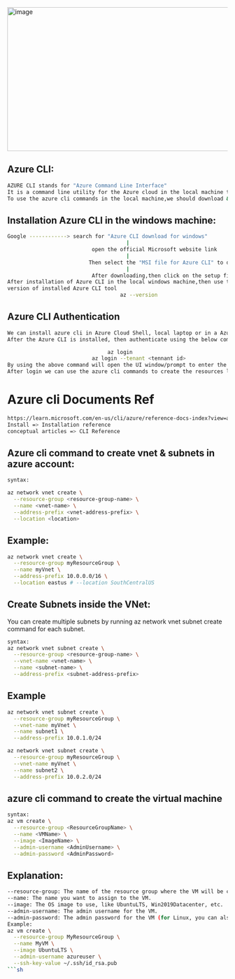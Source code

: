 
<img width="746" height="329" alt="image" src="https://github.com/user-attachments/assets/da5a56fb-9212-469b-b104-314120e7bcf2" />


## Azure CLI: 
```sh
AZURE CLI stands for "Azure Command Line Interface"
It is a command line utility for the Azure cloud in the local machine to create the infrastructure
To use the azure cli commands in the local machine,we should download & install the Azure CLI tool/software
```

## Installation Azure CLI in the windows machine:
```sh
Google ------------> search for "Azure CLI download for windows"
                                      |
                           open the official Microsoft website link
                                      |
                          Then select the "MSI file for Azure CLI" to download
                                      |
                           After downloading,then click on the setup file to install
After installation of Azure CLI in the local windows machine,then use the following command to check the
version of installed Azure CLI tool
                                    az --version
```
## Azure CLI Authentication
```sh
We can install azure cli in Azure Cloud Shell, local laptop or in a Azure VM. 
After the Azure CLI is installed, then authenticate using the below command

                                az login
                           az login --tenant <tennant id>
By using the above command will open the UI window/prompt to enter the azure subscription credentials to login
After login we can use the azure cli commands to create the resources like vnet,subnets,vm's,Application gateways etc...
```
# Azure cli Documents Ref
```sh
https://learn.microsoft.com/en-us/cli/azure/reference-docs-index?view=azure-cli-latest
Install => Installation reference
conceptual articles => CLI Reference
```

## Azure cli command to create vnet & subnets in azure account:
```sh
syntax:

az network vnet create \
  --resource-group <resource-group-name> \
  --name <vnet-name> \
  --address-prefix <vnet-address-prefix> \
  --location <location>
```
## Example:
```sh
az network vnet create \
  --resource-group myResourceGroup \
  --name myVnet \
  --address-prefix 10.0.0.0/16 \
  --location eastus # --location SouthCentralUS
```
## Create Subnets inside the VNet:
You can create multiple subnets by running az network vnet subnet create command for each subnet.
```sh
syntax:
az network vnet subnet create \
  --resource-group <resource-group-name> \
  --vnet-name <vnet-name> \
  --name <subnet-name> \
  --address-prefix <subnet-address-prefix>
```
## Example
```sh
az network vnet subnet create \
  --resource-group myResourceGroup \
  --vnet-name myVnet \
  --name subnet1 \
  --address-prefix 10.0.1.0/24

az network vnet subnet create \
  --resource-group myResourceGroup \
  --vnet-name myVnet \
  --name subnet2 \
  --address-prefix 10.0.2.0/24
```
## azure cli command to create the virtual machine
```sh
syntax:
az vm create \
  --resource-group <ResourceGroupName> \
  --name <VMName> \
  --image <ImageName> \
  --admin-username <AdminUsername> \
  --admin-password <AdminPassword>
```
## Explanation:
```sh
--resource-group: The name of the resource group where the VM will be created (must already exist).
--name: The name you want to assign to the VM.
--image: The OS image to use, like UbuntuLTS, Win2019Datacenter, etc.
--admin-username: The admin username for the VM.
--admin-password: The admin password for the VM (for Linux, you can also use --ssh-key-value to provide an SSH key instead).
Example:
az vm create \
  --resource-group MyResourceGroup \
  --name MyVM \
  --image UbuntuLTS \
  --admin-username azureuser \
  --ssh-key-value ~/.ssh/id_rsa.pub
```sh
